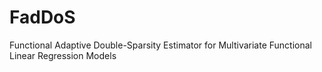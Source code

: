 # FadDoS
Functional Adaptive Double-Sparsity Estimator for Multivariate Functional Linear Regression Models
